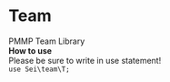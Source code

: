 # Team
PMMP Team Library  
**How to use**  
Please be sure to write in use statement!  
`use Sei\team\T;`  


